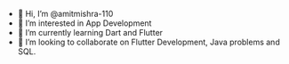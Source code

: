 - 👋 Hi, I’m @amitmishra-110
- 👀 I’m interested in App Development
- 🌱 I’m currently learning Dart and Flutter
- 💞️ I’m looking to collaborate on Flutter Development, Java problems and SQL.


<!---
amitmishra-110/amitmishra-110 is a ✨ special ✨ repository because its `README.md` (this file) appears on your GitHub profile.
You can click the Preview link to take a look at your changes.
--->
